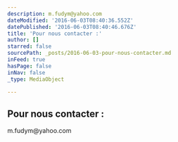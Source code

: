 ```yaml
---
description: m.fudym@yahoo.com
dateModified: '2016-06-03T08:40:36.552Z'
datePublished: '2016-06-03T08:40:46.676Z'
title: 'Pour nous contacter :'
author: []
starred: false
sourcePath: _posts/2016-06-03-pour-nous-contacter.md
inFeed: true
hasPage: false
inNav: false
_type: MediaObject

---
```

<article style=""><h1>Pour nous contacter :</h1><p>m.fudym@yahoo.com</p></article>